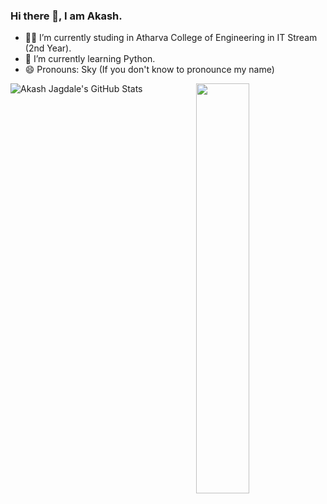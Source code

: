 ### Hi there 👋, I am Akash.

<!--
**Akash-Jagdale-707/Akash-Jagdale-707** is a ✨ _special_ ✨ repository because its `README.md` (this file) appears on your GitHub profile.
-->

- 👨‍💻 I’m currently studing in Atharva College of Engineering in IT Stream (2nd Year). 
- 🌱 I’m currently learning Python.<!-- - 👯 I’m looking to collaborate on ... -->
- 😄 Pronouns: Sky (If you don't know to pronounce my name)
<!-- - ⚡ Fun fact: ![GitHub Stats](https://github-readme-stats.vercel.app/api?username=Akash-Jagdale-707&&show_icons=true&title_color=00FFFF&icon_color=bb2acf&text_color=black&bg_color=0000) -->

<img align="left" alt="Akash Jagdale's GitHub Stats" src="https://github-readme-stats.vercel.app/api?username=Akash-Jagdale-707&show_icons=true&hide_border=true"/>

<img width="41%" align="right" src="https://github-readme-stats.anuraghazra1.vercel.app/api/top-langs/?username=Akash-Jagdale-707&layout=compact" />
